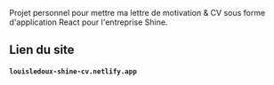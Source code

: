 Projet personnel pour mettre ma lettre de motivation & CV sous forme d'application React pour l'entreprise Shine.

## Lien du site
#### `louisledoux-shine-cv.netlify.app`